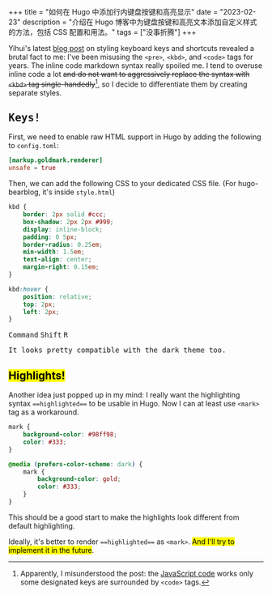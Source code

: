 +++
title = "如何在 Hugo 中添加行内键盘按键和高亮显示"
date = "2023-02-23"
description = "介绍在 Hugo 博客中为键盘按键和高亮文本添加自定义样式的方法，包括 CSS 配置和用法。"
tags = ["没事折腾"]
+++

Yihui's latest [blog post](https://yihui.org/en/2023/02/key-buttons/) on styling keyboard keys and shortcuts revealed a brutal fact to me: I've been misusing the `<pre>`, `<kbd>`, and `<code>` tags for years. The inline code markdown syntax really spoiled me. I tend to overuse inline code a lot ~~and do not want to aggressively replace the syntax with `<kbd>` tag single-handedly~~[^1], so I decide to differentiate them by creating separate styles.

[^1]: Apparently, I misunderstood the post: the [JavaScript code](https://github.com/yihui/misc.js/blob/main/js/key-buttons.js) works only some designated keys are surrounded by `<code>` tags.

## <kbd>Keys!</kbd>

First, we need to enable raw HTML support in Hugo by adding the following to `config.toml`:

```toml
[markup.goldmark.renderer]
unsafe = true
```

Then, we can add the following CSS to your dedicated CSS file. (For hugo-bearblog, it's inside `style.html`)

```css
kbd {
    border: 2px solid #ccc;
    box-shadow: 2px 2px #999;
    display: inline-block;
    padding: 0 5px;
    border-radius: 0.25em;
    min-width: 1.5em;
    text-align: center;
    margin-right: 0.15em;
}

kbd:hover {
    position: relative;
    top: 2px;
    left: 2px;
}
```

<kbd>Command</kbd>
<kbd>Shift</kbd>
<kbd>R</kbd>

<kbd>It looks pretty compatible with the dark theme too.</kbd>

## <mark>Highlights!</mark>

Another idea just popped up in my mind: I really want the highlighting syntax `==highlighted==` to be usable in Hugo. Now I can at least use `<mark>` tag as a workaround.

```css
mark {
    background-color: #98ff98;
    color: #333;
}

@media (prefers-color-scheme: dark) {
    mark {
        background-color: gold;
        color: #333;
    }
}
```

This should be a good start to make the highlights look different from default highlighting.

Ideally, it's better to render `==highlighted==` as `<mark>`. <mark>And I'll try to implement it in the future</mark>.
